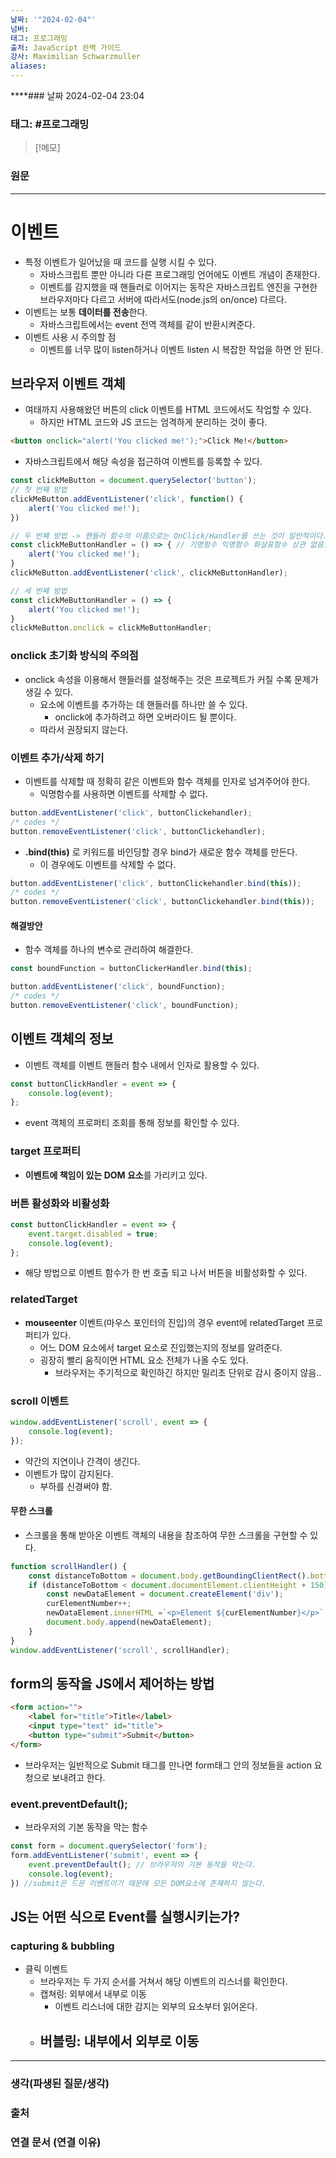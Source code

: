 ```yaml
---
날짜: '"2024-02-04"'
넘버: 
태그: 프로그래밍
출처: JavaScript 완벽 가이드
강사: Maximilian Schwarzmuller
aliases:
---
```

****### 날짜  2024-02-04 23:04

### 태그: #프로그래밍 

>[!메모]
>

### 원문
---
# 이벤트
- 특정 이벤트가 일어났을 때 코드를 실행 시킬 수 있다. 
	- 자바스크립트 뿐만 아니라 다른 프로그래밍 언어에도 이벤트 개념이 존재한다.
	- 이벤트를 감지했을 때 핸들러로 이어지는 동작은 자바스크립트 엔진을 구현한 브라우저마다 다르고 서버에 따라서도(node.js의 on/once) 다르다.
- 이벤트는 보통 **데이터를 전송**한다. 
	- 자바스크립트에서는 event 전역 객체를 같이 반환시켜준다. 
- 이벤트 사용 시 주의할 점
	- 이벤트를 너무 많이 listen하거나 이벤트 listen 시 복잡한 작업을 하면 안 된다.
## 브라우저 이벤트 객체
- 여태까지 사용해왔던 버튼의 click 이벤트를 HTML 코드에서도 작업할 수 있다.
	- 하지만 HTML 코드와 JS 코드는 엄격하게 분리하는 것이 좋다.
```html
<button onclick="alert('You clicked me!');">Click Me!</button>
```
- 자바스크립트에서 해당 속성을 접근하여 이벤트를 등록할 수 있다.
```js
const clickMeButton = document.querySelector('button');
// 첫 번째 방법
clickMeButton.addEventListener('click', function() {
	alert('You clicked me!');
})

// 두 번째 방법 -> 핸들러 함수의 이름으로는 OnClick/Handler를 쓰는 것이 일반적이다.
const clickMeButtonHandler = () => { // 기명함수 익명함수 화살표함수 상관 없음.
	alert('You clicked me!');
}
clickMeButton.addEventListener('click', clickMeButtonHandler);

// 세 번째 방법 
const clickMeButtonHandler = () => {
	alert('You clicked me!');
}
clickMeButton.onclick = clickMeButtonHandler;
```
### onclick 초기화 방식의 주의점
- onclick 속성을 이용해서 핸들러를 설정해주는 것은 프로젝트가 커질 수록 문제가 생길 수 있다.
	- 요소에 이벤트를 추가하는 데 핸들러를 하나만 쓸 수 있다.
		- onclick에 추가하려고 하면 오버라이드 될 뿐이다.
	- 따라서 권장되지 않는다.
### 이벤트 추가/삭제 하기
- 이벤트를 삭제할 때 정확히 같은 이벤트와 함수 객체를 인자로 넘겨주어야 한다.
	- 익명함수를 사용하면 이벤트를 삭제할 수 없다.
```js
button.addEventListener('click', buttonClickehandler);
/* codes */
button.removeEventListener('click', buttonClickehandler);
```
- **.bind(this)** 로 키워드를 바인딩할 경우 bind가 새로운 함수 객체를 만든다.
	- 이 경우에도 이벤트를 삭제할 수 없다.
```js
button.addEventListener('click', buttonClickehandler.bind(this));
/* codes */
button.removeEventListener('click', buttonClickehandler.bind(this));
```
#### 해결방안
- 함수 객체를 하나의 변수로 관리하여 해결한다.
```js
const boundFunction = buttonClickerHandler.bind(this);

button.addEventListener('click', boundFunction);
/* codes */
button.removeEventListener('click', boundFunction);
```

## 이벤트 객체의 정보
- 이벤트 객체를 이벤트 핸들러 함수 내에서 인자로 활용할 수 있다.
```js
const buttonClickHandler = event => {
	console.log(event);
};
```
- event 객체의 프로퍼티 조회를 통해 정보를 확인할 수 있다.
### target 프로퍼티
- **이벤트에 책임이 있는 DOM 요소**를 가리키고 있다.
### 버튼 활성화와 비활성화
```js
const buttonClickHandler = event => {
	event.target.disabled = true;
	console.log(event);
};
```
- 해당 방법으로 이벤트 함수가 한 번 호출 되고 나서 버튼을 비활성화할 수 있다.
### relatedTarget
- **mouseenter** 이벤트(마우스 포인터의 진입)의 경우 event에 relatedTarget 프로퍼티가 있다.
	- 어느 DOM 요소에서 target 요소로 진입했는지의 정보를 알려준다.
	- 굉장히 빨리 움직이면 HTML 요소 전체가 나올 수도 있다.
		- 브라우저는 주기적으로 확인하긴 하지만 밀리초 단위로 감시 중이지 않음..
### scroll 이벤트
```js
window.addEventListener('scroll', event => {
	console.log(event);
});
```
- 약간의 지연이나 간격이 생긴다.
- 이벤트가 많이 감지된다.
	- 부하를 신경써야 함.
#### 무한 스크롤
- 스크롤을 통해 받아온 이벤트 객체의 내용을 참조하여 무한 스크롤을 구현할 수 있다.
```js
function scrollHandler() {
    const distanceToBottom = document.body.getBoundingClientRect().bottom;
    if (distanceToBottom < document.documentElement.clientHeight + 150){
        const newDataElement = document.createElement('div');
        curElementNumber++;
        newDataElement.innerHTML =`<p>Element ${curElementNumber}</p>`;
        document.body.append(newDataElement);
    }
}
window.addEventListener('scroll', scrollHandler);
```
## form의 동작을 JS에서 제어하는 방법
```html
<form action="">
	<label for="title">Title</label>
	<input type="text" id="title">
	<button type="submit">Submit</button>
</form>
```
- 브라우저는 일반적으로 Submit 태그를 만나면 form태그 안의 정보들을 action 요청으로 보내려고 한다.
### event.preventDefault();
- 브라우저의 기본 동작을 막는 함수
```js
const form = document.querySelector('form');
form.addEventListener('submit', event => {
	event.preventDefault(); // 브라우저의 기본 동작을 막는다.
	console.log(event);
}) //submit은 드문 이벤트이기 때문에 모든 DOM요소에 존재하지 않는다.
```
## JS는 어떤 식으로 Event를 실행시키는가? 
### **capturing & bubbling**
- 클릭 이벤트
	- 브라우저는 두 가지 순서를 거쳐서 해당 이벤트의 리스너를 확인한다.
	- 캡쳐링: 외부에서 내부로 이동
		- 이벤트 리스너에 대한 감지는 외부의 요소부터 읽어온다.
	- 버블링: 내부에서 외부로 이동
		- 



---
### 생각(파생된 질문/생각)

### 출처

### 연결 문서 (연결 이유)
